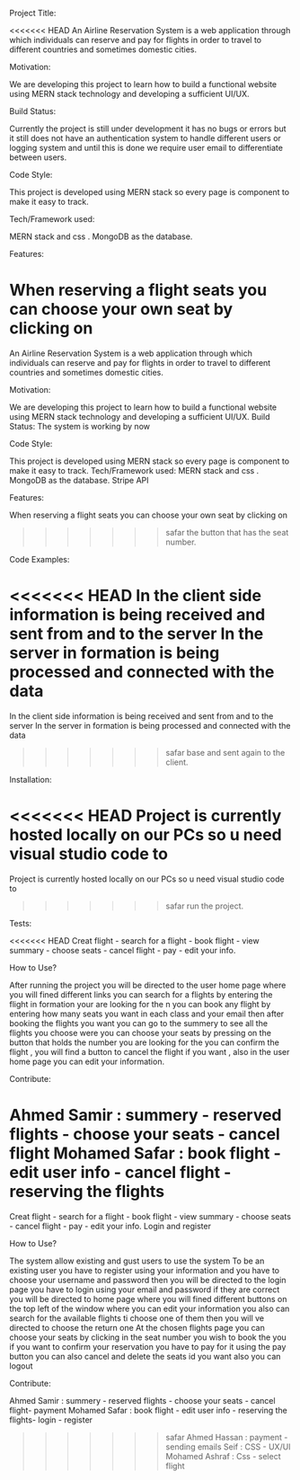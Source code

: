 Project Title:

<<<<<<< HEAD
An Airline Reservation System is a web application through which individuals can
reserve and pay for flights in order to travel to different countries and sometimes
domestic cities.


Motivation:

We are developing this project to learn how to build a functional website using
MERN stack technology and developing a sufficient UI/UX.

Build Status:

Currently the project is still under development it has no bugs or errors but it
still does not have an authentication system to handle different users or
logging system and until this is done we require user email to differentiate
between users.

Code Style:

This project is developed using MERN stack so every page is component to
make it easy to track.

Tech/Framework used:

MERN stack and css . MongoDB as the database.

Features:

When reserving a flight seats you can choose your own seat by clicking on
=======
An Airline Reservation System is a web application through which
individuals can
reserve and pay for flights in order to travel to different
countries and sometimes
domestic cities.

Motivation:

We are developing this project to learn how to build a functional
website using
MERN stack technology and developing a sufficient UI/UX.
Build Status:
The system is working by now

Code Style:

This project is developed using MERN stack so every page is
component to
make it easy to track.
Tech/Framework used:
MERN stack and css . MongoDB as the database. Stripe API

Features:

When reserving a flight seats you can choose your own seat by
clicking on
>>>>>>> safar
the button that has the seat number.

Code Examples:

<<<<<<< HEAD
In the client side information is being received and sent from and to the server
In the server in formation is being processed and connected with the data
=======
In the client side information is being received and sent from and
to the server
In the server in formation is being processed and connected with
the data
>>>>>>> safar
base and sent again to the client.

Installation:

<<<<<<< HEAD
Project is currently hosted locally on our PCs so u need visual studio code to
=======
Project is currently hosted locally on our PCs so u need visual
studio code to
>>>>>>> safar
run the project.

Tests:

<<<<<<< HEAD
Creat flight - search for a flight - book flight - view summary - choose seats -
cancel flight - pay - edit your info.
 
How to Use?

After running the project you will be directed to the user home page where
you will fined different links you can search for a flights by entering the flight
in formation your are looking for the n you can book any flight by entering how
many seats you want in each class and your email then after booking the
flights you want you can go to the summery to see all the flights you choose
were you can choose your seats by pressing on the button that holds the
number you are looking for the you can confirm the flight , you will find a
button to cancel the flight if you want , also in the user home page you can
edit your information.

Contribute:

Ahmed Samir : summery - reserved flights - choose your seats - cancel flight
Mohamed Safar : book flight - edit user info - cancel flight - reserving the flights
=======
Creat flight - search for a flight - book flight - view summary -
choose seats -
cancel flight - pay - edit your info.
Login and register

How to Use?

The system allow existing and gust users to use the system
To be an existing user you have to register using your information
and you have to choose your username and password then you will be
directed to the login page you have to login using your email and
password if they are correct you will be directed to home page
where you will fined different buttons on the top left of the
window where you can edit your information you also can search for
the available flights ti choose one of them then you will ve
directed to choose the return one
At the chosen flights page you can choose your seats by clicking
in the seat number you wish to book the you if you want to confirm
your reservation you have to pay for it using the pay button you
can also cancel and delete the seats id you want also you can
logout

Contribute:

Ahmed Samir : summery - reserved flights - choose your seats -
cancel flight- payment
Mohamed Safar : book flight - edit user info - reserving the
flights- login - register
>>>>>>> safar
Ahmed Hassan : payment - sending emails
Seif : CSS - UX/UI
Mohamed Ashraf : Css - select flight 